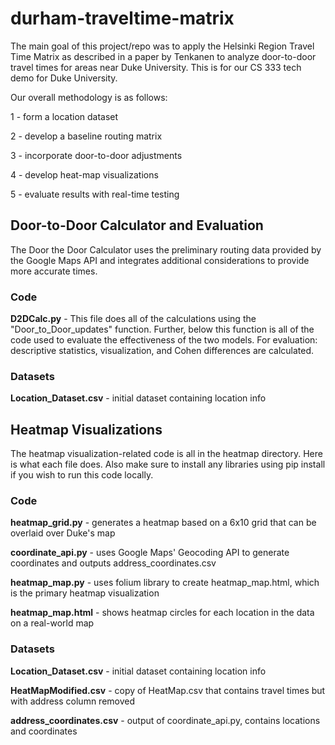 # durham-traveltime-matrix
The main goal of this project/repo was to apply the Helsinki Region Travel Time Matrix as described in a paper by Tenkanen to analyze door-to-door travel times for areas near Duke University. This is for our CS 333 tech demo for Duke University.

Our overall methodology is as follows:

1 - form a location dataset

2 - develop a baseline routing matrix

3 - incorporate door-to-door adjustments

4 - develop heat-map visualizations

5 - evaluate results with real-time testing

## Door-to-Door Calculator and Evaluation
The Door the Door Calculator uses the preliminary routing data provided by the Google Maps API and integrates additional considerations to provide more accurate times. 

### Code 

**D2DCalc.py** - This file does all of the calculations using the "Door_to_Door_updates" function. Further, below this function is all of the code used to evaluate the effectiveness of the two models. For evaluation: descriptive statistics, visualization, and Cohen differences are calculated. 


### Datasets 

**Location_Dataset.csv** - initial dataset containing location info



## Heatmap Visualizations
The heatmap visualization-related code is all in the heatmap directory. Here is what each file does. Also make sure to install any libraries using pip install if you wish to run this code locally.

### Code

**heatmap_grid.py** - generates a heatmap based on a 6x10 grid that can be overlaid over Duke's map

**coordinate_api.py** - uses Google Maps' Geocoding API to generate coordinates and outputs address_coordinates.csv

**heatmap_map.py** - uses folium library to create heatmap_map.html, which is the primary heatmap visualization

**heatmap_map.html** - shows heatmap circles for each location in the data on a real-world map


### Datasets

**Location_Dataset.csv** - initial dataset containing location info

**HeatMapModified.csv** - copy of HeatMap.csv that contains travel times but with address column removed

**address_coordinates.csv** - output of coordinate_api.py, contains locations and coordinates
